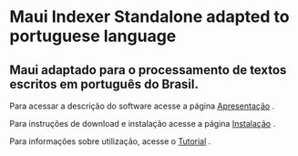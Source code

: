 # Maui Indexer Standalone adapted to portuguese language

## Maui adaptado para o processamento de textos escritos em português do Brasil.

Para acessar a descrição do software acesse a página [Apresentação](https://github.com/renatofcorrea/maui-pt/wiki/Apresentação) .


Para instruções de download e instalação acesse a página [Instalação](https://github.com/renatofcorrea/maui-pt/wiki/Download-e-Instala%C3%A7%C3%A3o) .

Para informações sobre utilização, acesse o [Tutorial](https://github.com/renatofcorrea/maui-pt/wiki/Tutorial) .
